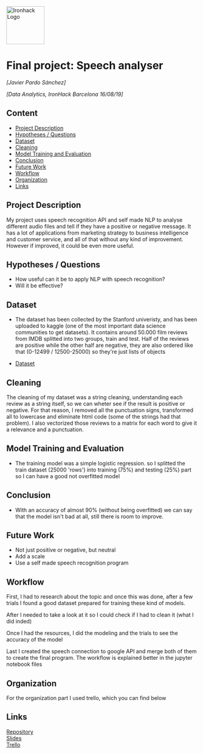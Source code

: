 <img src="https://bit.ly/2VnXWr2" alt="Ironhack Logo" width="100"/>

# Final project: Speech analyser
*[Javier Pardo Sánchez]*

*[Data Analytics, IronHack Barcelona 16/08/19]*

## Content
- [Project Description](#project-description)
- [Hypotheses / Questions](#hypotheses-/-questions)
- [Dataset](#dataset)
- [Cleaning](#cleaning)
- [Model Training and Evaluation](#model-training-and-evaluation)
- [Conclusion](#conclusion)
- [Future Work](#future-work)
- [Workflow](#workflow)
- [Organization](#organization)
- [Links](#links)

<a name="project-description"></a>

## Project Description

My project uses speech recognition API and self made NLP to analyse different audio files and tell if they have a positive or negative message. It has a lot of applications from marketing strategy to business intelligence and customer service, and all of that without any kind of improvement. However if improved, it could be even more useful.

<a name="hypotheses-/-questions"></a>

## Hypotheses / Questions
* How useful can it be to apply NLP with speech recognition?
* Will it be effective?

<a name="dataset"></a>

## Dataset
* The dataset has been collected by the Stanford univeristy, and has been uploaded to kaggle (one of the most important data science communities to get datasets). It contains around 50.000 film reviews from IMDB splitted into two groups, train and test. Half of the reviews are positive while the other half are negative, they are also ordered like that (0-12499 / 12500-25000) so they're just lists of objects

- [Dataset](https://www.kaggle.com/iarunava/imdb-movie-reviews-dataset)


<a name="cleaning"></a>

## Cleaning
The cleaning of my dataset was a string cleaning, understanding each review as a string itself, so we can wheter see if the result is positive or negative. For that reason, I removed all the punctuation signs, transformed all to lowercase and eliminate html code (some of the strings had that problem). I also vectorized those reviews to a matrix for each word to give it a relevance and a punctuation.

<a name="model-training-and-evaluation"></a>

## Model Training and Evaluation
* The training model was a simple logistic regression. so I splitted the train dataset (25000 'rows') into training (75%) and testing (25%) part so I can have a good not overfitted model

<a name="conclusion"></a>

## Conclusion
* With an accuracy of almost 90% (without being overfitted) we can say that the model isn't bad at all, still there is room to improve. 

<a name="future-work"></a>

## Future Work
* Not just positive or negative, but neutral 
* Add a scale 
* Use a self made speech recognition program

<a name="workflow"></a>

## Workflow

First, I had to research about the topic and once this was done,  after a few trials I found a good dataset prepared for training these kind of models.

After I needed to take a look at it so I could check if I had to clean it (what I did inded)

Once I had the resources, I did the modeling and the trials to see the accuracy of the model

Last I created the speech connection to google API and merge both of them to create the final program. The workflow is explained better in the jupyter notebook files

<a name="organization"></a>

## Organization
For the organization part I used trello, which you can find below

<a name="links"></a>

## Links

[Repository](https://github.com/Javier-13/Project-Week-8-Final-Project)  
[Slides](https://docs.google.com/presentation/d/1CaMN39RNW6sXVOynOEQ4kUPEtQfFFFHnsq6zMTtkAaI/edit?usp=sharing)  
[Trello](https://trello.com/invite/b/wx9mKXRS/812c72bb3f1fb29e7eac5e942a881f49/project-5-speech-analyser)
